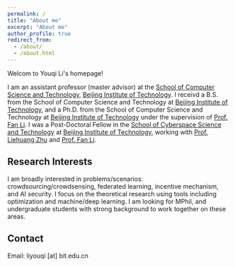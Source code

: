 ```yaml
---
permalink: /
title: "About me"
excerpt: "About me"
author_profile: true
redirect_from: 
  - /about/
  - /about.html
---
```

Welcom to Youqi Li's homepage!

I am an assistant professor (master advisor) at the [School of Computer Science and Technology](https://cs.bit.edu.cn/), [Beijing Institute of Technology](http://www.bit.edu.cn/). I receivd a B.S. from the School of Computer Science and Technology at [Beijing Institute of Technology](http://www.bit.edu.cn/), and a Ph.D. from the School of Computer Science and Technology at [Beijing Institute of Technology](http://www.bit.edu.cn/) under the supervision of [Prof. Fan Li](https://cs.bit.edu.cn/szdw/jsml/js/lf/index.htm). I was a Post-Doctoral Fellow in the [School of Cyberspace Science and Technology](https://cst.bit.edu.cn/) at [Beijing Institute of Technology](http://www.bit.edu.cn/), working with [Prof. Liehuang Zhu](https://cst.bit.edu.cn/szdw/jsml/bssds/2515180f56bf4a30b0bb672dfab8391d.htm) and [Prof. Fan Li](https://cs.bit.edu.cn/szdw/jsml/js/lf/index.htm).

Research Interests
------
I am broadly interested in problems/scenarios: crowdsourcing/crowdsensing, federated learning, incentive mechanism, and AI security. I focus on the theoretical research using tools including optimization and machine/deep learning. I am looking for MPhil, and undergraduate students with strong background to work together on these areas.

Contact
------
Email: liyouqi [at] bit.edu.cn
